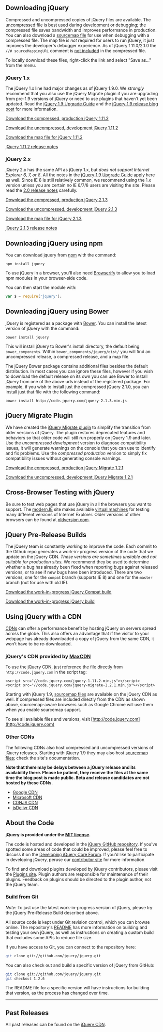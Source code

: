 <script>{
	"title": "Download jQuery",
	"customFields": [
		{ "key": "hide_title", "value": 1 }
	]
}</script>

## Downloading jQuery

Compressed and uncompressed copies of jQuery files are available. The uncompressed file is best used during development or debugging; the compressed file saves bandwidth and improves performance in production.
You can also download a [sourcemap file](http://www.html5rocks.com/en/tutorials/developertools/sourcemaps/) for use when debugging with a compressed file.
The map file is _not_ required for users to run jQuery, it just improves the developer's debugger experience.
As of jQuery 1.11.0/2.1.0 the `//# sourceMappingURL` comment is [not included](http://blog.jquery.com/?p=3344) in the compressed file.

To locally download these files, right-click the link and select "Save as..." from the menu.

### jQuery 1.x

The jQuery 1.x line had major changes as of jQuery 1.9.0. We _strongly_
recommend that you also use the jQuery Migrate plugin if you are upgrading from
pre-1.9 versions of jQuery or need to use plugins that haven't yet been updated.
Read the [jQuery 1.9 Upgrade Guide](http://jquery.com/upgrade-guide/1.9/)
and the [jQuery 1.9 release blog post](http://blog.jquery.com/2013/01/15/jquery-1-9-final-jquery-2-0-beta-migrate-final-released/)
for more information.

<a href="http://code.jquery.com/jquery-1.11.2.min.js" download>Download the compressed, production jQuery 1.11.2</a>

<a href="http://code.jquery.com/jquery-1.11.2.js" download>Download the uncompressed, development jQuery 1.11.2</a>

<a href="http://code.jquery.com/jquery-1.11.2.min.map" download>Download the map file for jQuery 1.11.2</a>

[jQuery 1.11.2 release
notes](http://blog.jquery.com/2014/12/18/jquery-1-11-2-and-2-1-3-released-safari-fail-safe-edition/)

### jQuery 2.x

jQuery 2.x has the same API as jQuery 1.x, but _does not support Internet Explorer 6, 7, or 8_.
All the notes in the [jQuery 1.9 Upgrade Guide](http://jquery.com/upgrade-guide/1.9/) apply here as well.
Since IE 8 is still relatively common, we recommend using the 1.x version unless you
are certain no IE 6/7/8 users are visiting the site.
Please read the [2.0 release notes](http://blog.jquery.com/2013/04/18/jquery-2-0-released/) carefully.

<a href="http://code.jquery.com/jquery-2.1.3.min.js" download>Download the compressed, production jQuery 2.1.3</a>

<a href="http://code.jquery.com/jquery-2.1.3.js" download>Download the uncompressed, development jQuery 2.1.3</a>

<a href="http://code.jquery.com/jquery-2.1.3.min.map" download>Download the map file for jQuery 2.1.3</a>

[jQuery 2.1.3 release
notes](http://blog.jquery.com/2014/12/18/jquery-1-11-2-and-2-1-3-released-safari-fail-safe-edition/)

## Downloading jQuery using npm

You can download jquery from [npm](https://www.npmjs.com/) with the command:
```
npm install jquery
```

To use jQuery in a browser, you'll also need [Browserify](http://browserify.org/) to allow you to load npm modules in your browser-side code. 

You can then start the module with:

```javascript
var $ = require('jquery');
```

## Downloading jQuery using Bower
jQuery is registered as a package with [Bower](http://bower.io). You can install the latest version of jQuery with the command:
```
bower install jquery
```
This will install jQuery to Bower's install directory, the default being `bower_components`. Within `bower_components/jquery/dist/` you will find an uncompressed release, a compressed release, and a map file.

The jQuery Bower package contains additional files besides the default distribution. In most cases you can ignore these files, however if you wish to download the default release on its own you can use Bower to install jQuery from one of the above urls instead of the registered package. For example, if you wish to install just the compressed jQuery 2.1.0, you can install just that file with the following command:
```
bower install http://code.jquery.com/jquery-2.1.3.min.js
```



## jQuery Migrate Plugin

We have created the [jQuery Migrate plugin](http://github.com/jquery/jquery-migrate/#readme)
to simplify the transition from older versions of jQuery. The plugin restores deprecated features and behaviors so that older code will still run properly on jQuery 1.9 and later. Use the _uncompressed development_ version to diagnose compatibility issues, it will generate warnings on the console that you can use to identify and fix problems. Use the _compressed production_ version to simply fix compatibility issues without generating console warnings.

<a href="http://code.jquery.com/jquery-migrate-1.2.1.min.js" download>Download the compressed, production jQuery Migrate 1.2.1</a>

<a href="http://code.jquery.com/jquery-migrate-1.2.1.js" download>Download the uncompressed, development jQuery Migrate 1.2.1</a>

## Cross-Browser Testing with jQuery

Be sure to test web pages that use jQuery in all the browsers you want to support. The [modern.IE](http://modern.ie/) site makes available [virtual machines](http://www.modern.ie/en-us/virtualization-tools#downloads) for testing many different versions of Internet Explorer. Older versions of other browsers can be found at [oldversion.com](http://oldversion.com/). 

## jQuery Pre-Release Builds

The jQuery team is constantly working to improve the code. Each commit to the Github repo generates a work-in-progress version of the code that we update on the jQuery CDN. _These versions are sometimes unstable and not suitable for production sites._ We recommend they be used to determine whether a bug has already been fixed when reporting bugs against released versions, or to see if new bugs have been introduced. There are two versions, one for the `compat` branch (supports IE 8) and one for the `master` branch (not for use with old IE).

<a href="//code.jquery.com/jquery-compat-git.js" download>Download the work-in-progress jQuery Compat build</a>

<a href="//code.jquery.com/jquery-git.js" download>Download the work-in-progress jQuery build</a>

## Using jQuery with a CDN

[CDNs](http://en.wikipedia.org/wiki/Content_delivery_network) can offer a performance benefit by hosting jQuery on servers spread across the globe. This also offers an advantage that
if the visitor to your webpage has already downloaded a copy of jQuery from the same CDN, it won't have to be re-downloaded.

### jQuery's CDN provided by [MaxCDN](http://www.maxcdn.com)

To use the jQuery CDN, just reference the file directly from `http://code.jquery.com` in the script tag:
```
<script src="//code.jquery.com/jquery-1.11.2.min.js"></script>
<script src="//code.jquery.com/jquery-migrate-1.2.1.min.js"></script>
```

Starting with jQuery 1.9, [sourcemap files](http://blog.jquery.com/2013/01/09/jquery-1-9-rc1-and-migrate-rc1-released/#sourcemaps) are available on the jQuery CDN as well. If compressed files are included directly from the CDN as shown above, sourcemap-aware browsers such as Google Chrome will use them when you enable sourcemap support.

To see all available files and versions, visit [http://code.jquery.com](http://code.jquery.com)

### Other CDNs

The following CDNs also host compressed and uncompressed versions of jQuery releases. Starting with jQuery 1.9 they may also host [sourcemap files](http://blog.jquery.com/2013/01/09/jquery-1-9-rc1-and-migrate-rc1-released/#sourcemaps); check the site's documentation.

**Note that there may be delays between a jQuery release and its availability there. Please be patient, they receive the files at the same time the blog post is made public. Beta and release candidates are not hosted by these CDNs.**

* [Google CDN](https://developers.google.com/speed/libraries/devguide#jquery)
* [Microsoft CDN](http://www.asp.net/ajaxlibrary/cdn.ashx#jQuery_Releases_on_the_CDN_0)
* [CDNJS CDN](http://cdnjs.com/libraries/jquery/)
* [jsDelivr CDN](http://www.jsdelivr.com/#!jquery)

## About the Code

**jQuery is provided under the <a href="http://jquery.org/license/">MIT license</a>.**

The code is hosted and developed in the [jQuery GitHub repository](http://github.com/jquery/jquery). If you've spotted some areas of code that could be improved, please feel free to discuss it on the [Developing jQuery Core Forum](https://forum.jquery.com/developing-jquery-core). If you'd like to participate in developing jQuery, peruse our [contributor site](http://contribute.jquery.org) for more information.

To find and download plugins developed by jQuery contributors, please visit the <a href="http://plugins.jquery.com/">Plugins site</a>. Plugin authors are responsible for maintenance of their plugins. Feedback on plugins should be directed to the plugin author, not the jQuery team.

### Build from Git

*Note:* To just use the latest work-in-progress version of jQuery, please try the jQuery Pre-Release Build described above.

All source code is kept under Git revision control, which you can browse online. The repository's <a href="https://github.com/jquery/jquery/blob/master/README.md">README</a> has more information on building and testing your own jQuery, as well as instructions on creating a custom build that excludes some APIs to reduce file size.

If you have access to Git, you can connect to the repository here:

``` bash
git clone git://github.com/jquery/jquery.git
```

You can also check out and build a specific version of jQuery from GitHub:

``` bash
git clone git://github.com/jquery/jquery.git
git checkout 1.2.6
```

The README file for a specific version will have instructions for building that version, as the process has changed over time.

***

## Past Releases

All past releases can be found on the [jQuery CDN](http://code.jquery.com). 

